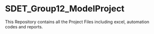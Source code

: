# SDET_Group12_ModelProject
This Repository contains all the Project Files including excel, automation codes and reports.

